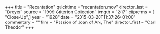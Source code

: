 +++
title = "Recantation"
quicktime = "recantation.mov"
director_last = "Dreyer"
source = "1999 Criterion Collection"
length = "2:17"
clipterms = [ "Close-Up",]
year = "1928"
date = "2015-03-20T11:37:26+01:00"
commentary = ""
film = "Passion of Joan of Arc, The"
director_first = "Carl Theodor"
+++
